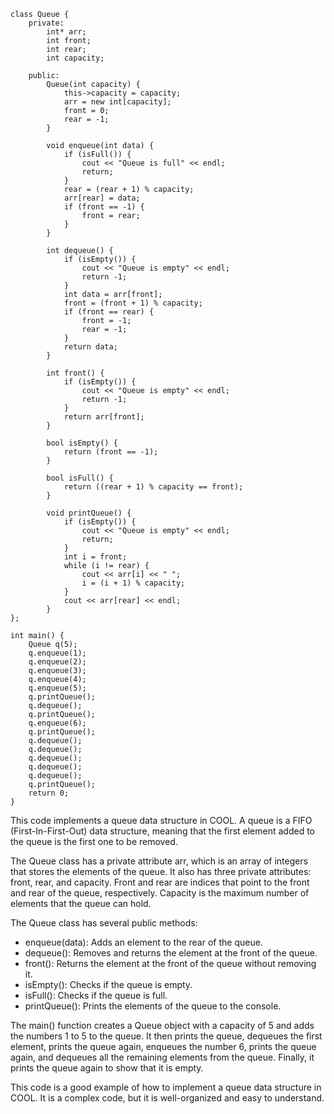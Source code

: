 ```cool
class Queue {
    private:
        int* arr;
        int front;
        int rear;
        int capacity;

    public:
        Queue(int capacity) {
            this->capacity = capacity;
            arr = new int[capacity];
            front = 0;
            rear = -1;
        }

        void enqueue(int data) {
            if (isFull()) {
                cout << "Queue is full" << endl;
                return;
            }
            rear = (rear + 1) % capacity;
            arr[rear] = data;
            if (front == -1) {
                front = rear;
            }
        }

        int dequeue() {
            if (isEmpty()) {
                cout << "Queue is empty" << endl;
                return -1;
            }
            int data = arr[front];
            front = (front + 1) % capacity;
            if (front == rear) {
                front = -1;
                rear = -1;
            }
            return data;
        }

        int front() {
            if (isEmpty()) {
                cout << "Queue is empty" << endl;
                return -1;
            }
            return arr[front];
        }

        bool isEmpty() {
            return (front == -1);
        }

        bool isFull() {
            return ((rear + 1) % capacity == front);
        }

        void printQueue() {
            if (isEmpty()) {
                cout << "Queue is empty" << endl;
                return;
            }
            int i = front;
            while (i != rear) {
                cout << arr[i] << " ";
                i = (i + 1) % capacity;
            }
            cout << arr[rear] << endl;
        }
};

int main() {
    Queue q(5);
    q.enqueue(1);
    q.enqueue(2);
    q.enqueue(3);
    q.enqueue(4);
    q.enqueue(5);
    q.printQueue();
    q.dequeue();
    q.printQueue();
    q.enqueue(6);
    q.printQueue();
    q.dequeue();
    q.dequeue();
    q.dequeue();
    q.dequeue();
    q.dequeue();
    q.printQueue();
    return 0;
}
```

This code implements a queue data structure in COOL. A queue is a FIFO (First-In-First-Out) data structure, meaning that the first element added to the queue is the first one to be removed.

The Queue class has a private attribute arr, which is an array of integers that stores the elements of the queue. It also has three private attributes: front, rear, and capacity. Front and rear are indices that point to the front and rear of the queue, respectively. Capacity is the maximum number of elements that the queue can hold.

The Queue class has several public methods:

* enqueue(data): Adds an element to the rear of the queue.
* dequeue(): Removes and returns the element at the front of the queue.
* front(): Returns the element at the front of the queue without removing it.
* isEmpty(): Checks if the queue is empty.
* isFull(): Checks if the queue is full.
* printQueue(): Prints the elements of the queue to the console.

The main() function creates a Queue object with a capacity of 5 and adds the numbers 1 to 5 to the queue. It then prints the queue, dequeues the first element, prints the queue again, enqueues the number 6, prints the queue again, and dequeues all the remaining elements from the queue. Finally, it prints the queue again to show that it is empty.

This code is a good example of how to implement a queue data structure in COOL. It is a complex code, but it is well-organized and easy to understand.